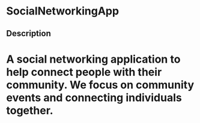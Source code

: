 # SocialNetworkingApp

## Description
# A social networking application to help connect people with their community. We focus on community events and connecting individuals together.

